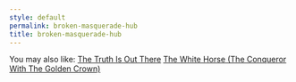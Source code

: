 ```yaml
---
style: default
permalink: broken-masquerade-hub
title: broken-masquerade-hub
---
```

You may also like:
[The Truth Is Out There](http://scp-wiki.net/the-truth-is-out-there)
[The White Horse (The Conqueror With The Golden Crown)](http://scp-wiki.net/the-white-horse)